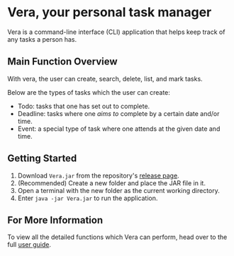 # Vera, your personal task manager

Vera is a command-line interface (CLI) application that helps keep track of any tasks a person has.

## Main Function Overview

With vera, the user can create, search, delete, list, and mark tasks.

Below are the types of tasks which the user can create:
* Todo: tasks that one has set out to complete.
* Deadline: tasks where one *aims to* complete by a certain date and/or time.
* Event: a special type of task where one attends at the given date and time.

## Getting Started

1. Download `Vera.jar` from the repository's [release page](https://github.com/jltha/ip/releases/tag/A-Release).
2. (Recommended) Create a new folder and place the JAR file in it.
3. Open a terminal with the new folder as the current working directory.
4. Enter `java -jar Vera.jar` to run the application.

## For More Information

To view all the detailed functions which Vera can perform, head over to the full [user guide](https://github.com/jltha/ip/blob/master/docs/README.md).
